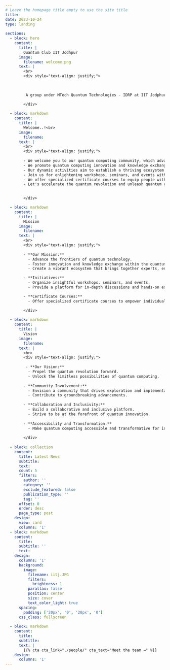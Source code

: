 ```yaml
---
# Leave the homepage title empty to use the site title
title: 
date: 2023-10-24
type: landing
  
sections:
  - block: hero
    content:
      title: |
        Quantum Club IIT Jodhpur
      image:
        filename: welcome.png
      text: |
        <br>
        <div style="text-align: justify;">
        
              
          
         A group under MTech Quantum Technologies - IDRP at IIT Jodphur. Currently ran by MTech Students of MTech Quantum Technologies. Since its establishment in 2023, the **Quantum Club IIT Jodhpur** (previously called as Quantum Computing Innovators Group) has served as a hub of excellence dedicated to the research, education and practical application of Quantum Technology.
    
        </div>

  - block: markdown
    content:
      title: |
        Welcome..!<br>
      image:
        filename: 
      text: |
        <br>
        <div style="text-align: justify;">
        
        - We welcome you to our quantum computing community, which advances quantum technology.
        - We promote quantum computing innovation and knowledge exchange.
        - Our dynamic activities aim to establish a thriving ecosystem for professionals, enthusiasts, and learners.
        - Join us for enlightening workshops, seminars, and events with in-depth discussions and hands-on experiences.
        - We offer specialized certificate courses to equip people with quantum skills.
        - Let's accelerate the quantum revolution and unleash quantum computing's boundless potential.

    
        </div>

  - block: markdown
    content:
      title: |
        Mission
      image:
        filename: 
      text: |
        <br>
        <div style="text-align: justify;">
        
        - **Our Mission:**
          - Advance the frontiers of quantum technology.
          - Foster innovation and knowledge exchange within the quantum domain, with a primary focus on quantum computing.
          - Create a vibrant ecosystem that brings together experts, enthusiasts, and learners.

        - **Initiatives:**
          - Organize insightful workshops, seminars, and events.
          - Provide a platform for in-depth discussions and hands-on experiences.

        - **Certificate Courses:**
          - Offer specialized certificate courses to empower individuals with the skills needed to navigate the quantum landscape.

        </div>
  
  - block: markdown
    content:
      title: |
        Vision
      image:
        filename: 
      text: |
        <br>
        <div style="text-align: justify;">
        
         - **Our Vision:**
          - Propel the quantum revolution forward.
          - Unlock the limitless possibilities of quantum computing.
      
        - **Community Involvement:**
          - Envision a community that drives exploration and implementation of quantum technologies.
          - Contribute to groundbreaking advancements.
      
        - **Collaboration and Inclusivity:**
          - Build a collaborative and inclusive platform.
          - Strive to be at the forefront of quantum innovation.
      
        - **Accessibility and Transformation:**
          - Make quantum computing accessible and transformative for individuals and industries alike.
    
        </div>
        
  - block: collection
    content:
      title: Latest News
      subtitle:
      text:
      count: 5
      filters:
        author: ''
        category: ''
        exclude_featured: false
        publication_type: ''
        tag: ''
      offset: 0
      order: desc
      page_type: post
    design:
      view: card
      columns: '1'
  - block: markdown
    content:
      title:
      subtitle: ''
      text:
    design:
      columns: '1'
      background:
        image: 
          filename: iitj.JPG
          filters:
            brightness: 1
          parallax: false
          position: center
          size: cover
          text_color_light: true
      spacing:
        padding: ['20px', '0', '20px', '0']
      css_class: fullscreen
  
  - block: markdown
    content:
      title:
      subtitle:
      text: |
        {{% cta cta_link="./people/" cta_text="Meet the team →" %}}
    design:
      columns: '1'
---
```

